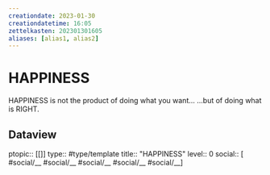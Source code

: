 ```yaml
---
creationdate: 2023-01-30
creationdatetime: 16:05
zettelkasten: 202301301605
aliases: [alias1, alias2]
---
```

# HAPPINESS
HAPPINESS is not the product of doing what you want...
...but of doing what is RIGHT. 

## Dataview
ptopic:: [[]]
type:: #type/template
title:: "HAPPINESS"
level:: 0
social:: [ #social/__ #social/__ #social/__ #social/__ #social/__]